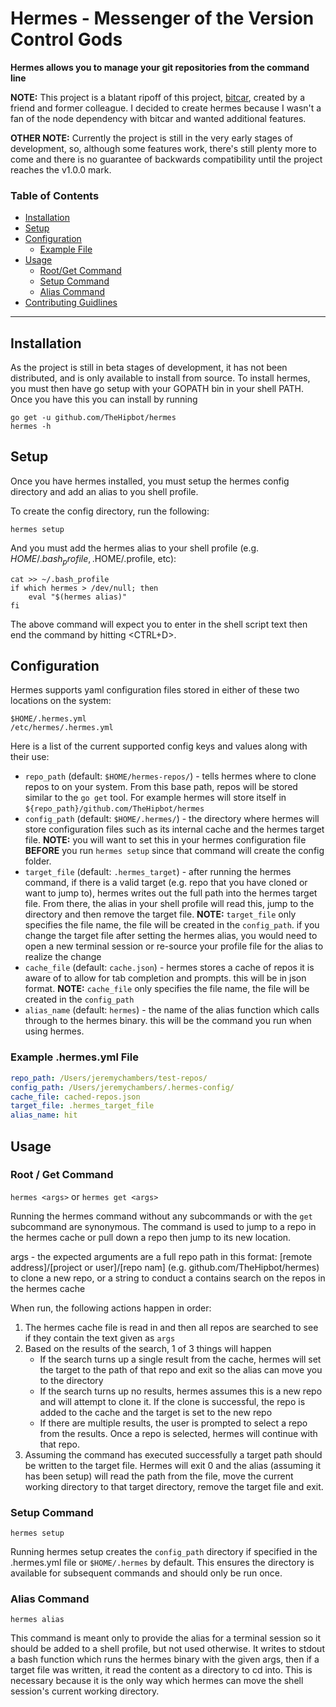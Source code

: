 # Hermes - Messenger of the Version Control Gods

**Hermes allows you to manage your git repositories from the command line**

**NOTE:** This project is a blatant ripoff of this project, [bitcar](https://github.com/carsdotcom/bitcar), created by a friend and former colleague. I decided to create hermes because I wasn't a fan of the node dependency with bitcar and wanted additional features.

**OTHER NOTE:** Currently the project is still in the very early stages of development, so, although some features work, there's still plenty more to come and there is no guarantee of backwards compatibility until the project reaches the v1.0.0 mark. 

### Table of Contents
- [Installation](#installation)
- [Setup](#setup)
- [Configuration](#configuration)
    - [Example File](#example-config)
- [Usage](#usage)
    - [Root/Get Command](#root-get-command)
    - [Setup Command](#setup-command)
    - [Alias Command](#alias-command)
- [Contributing Guidlines](./CONTRIBUTING.md)

----

## Installation

As the project is still in beta stages of development, it has not been distributed, and is only available to install from source. To install hermes, you must then have go setup with your GOPATH bin in your shell PATH. Once you have this you can install by running

    go get -u github.com/TheHipbot/hermes
    hermes -h

## Setup

Once you have hermes installed, you must setup the hermes config directory and add an alias to you shell profile. 

To create the config directory, run the following:

    hermes setup

And you must add the hermes alias to your shell profile (e.g. $HOME/.bash_profile, .$HOME/.profile, etc):

    cat >> ~/.bash_profile
    if which hermes > /dev/null; then
        eval "$(hermes alias)"
    fi

The above command will expect you to enter in the shell script text then end the command by hitting <CTRL+D>.

## Configuration

Hermes supports yaml configuration files stored in either of these two locations on the system:

    $HOME/.hermes.yml
    /etc/hermes/.hermes.yml

Here is a list of the current supported config keys and values along with their use:

* `repo_path` (default: `$HOME/hermes-repos/`) - tells hermes where to clone repos to on your system. From this base path, repos will be stored similar to the `go get` tool. For example hermes will store itself in `${repo_path}/github.com/TheHipbot/hermes`
* `config_path` (default: `$HOME/.hermes/`) - the directory where hermes will store configuration files such as its internal cache and the hermes target file. **NOTE:** you will want to set this in your hermes configuration file **BEFORE** you run `hermes setup` since that command will create the config folder. 
* `target_file` (default: `.hermes_target`) -  after running the hermes command, if there is a valid target (e.g. repo that you have cloned or want to jump to), hermes writes out the full path into the hermes target file. From there, the alias in your shell profile will read this, jump to the directory and then remove the target file. **NOTE:** `target_file` only specifies the file name, the file will be created in the `config_path`. if you change the target file after setting the hermes alias, you would need to open a new terminal session or re-source your profile file for the alias to realize the change
* `cache_file` (default: `cache.json`) - hermes stores a cache of repos it is aware of to allow for tab completion and prompts. this will be in json format. **NOTE:** `cache_file` only specifies the file name, the file will be created in the `config_path`
* `alias_name` (default: `hermes`) - the name of the alias function which calls through to the hermes binary. this will be the command you run when using hermes.

<a name="example-config"></a>
### Example .hermes.yml File

```yaml
repo_path: /Users/jeremychambers/test-repos/
config_path: /Users/jeremychambers/.hermes-config/
cache_file: cached-repos.json
target_file: .hermes_target_file
alias_name: hit
```

## Usage

<a name="root-get-command"></a>
### Root / Get Command

`hermes <args>` or `hermes get <args>`

Running the hermes command without any subcommands or with the `get` subcommand are synonymous. The command is used to jump to a repo in the hermes cache or pull down a repo then jump to its new location.

args - the expected arguments are a full repo path in this format: [remote address]/[project or user]/[repo nam] (e.g. github.com/TheHipbot/hermes) to clone a new repo, or a string to conduct a contains search on the repos in the hermes cache

When run, the following actions happen in order:

1. The hermes cache file is read in and then all repos are searched to see if they contain the text given as `args`
2. Based on the results of the search, 1 of 3 things will happen
    * If the search turns up a single result from the cache, hermes will set the target to the path of that repo and exit so the alias can move you to the directory
    * If the search turns up no results, hermes assumes this is a new repo and will attempt to clone it. If the clone is successful, the repo is added to the cache and the target is set to the new repo
    * If there are multiple results, the user is prompted to select a repo from the results. Once a repo is selected, hermes will continue with that repo.
3. Assuming the command has executed successfully a target path should be written to the target file. Hermes will exit 0 and the alias (assuming it has been setup) will read the path from the file, move the current working directory to that target directory, remove the target file and exit.

### Setup Command

`hermes setup`

Running hermes setup creates the `config_path` directory if specified in the .hermes.yml file or `$HOME/.hermes` by default. This ensures the directory is available for subsequent commands and should only be run once.

### Alias Command

`hermes alias`

This command is meant only to provide the alias for a terminal session so it should be added to a shell profile, but not used otherwise. It writes to stdout a bash function which runs the hermes binary with the given args, then if a target file was written, it read the content as a directory to cd into. This is necessary because it is the only way which hermes can move the shell session's current working directory. 